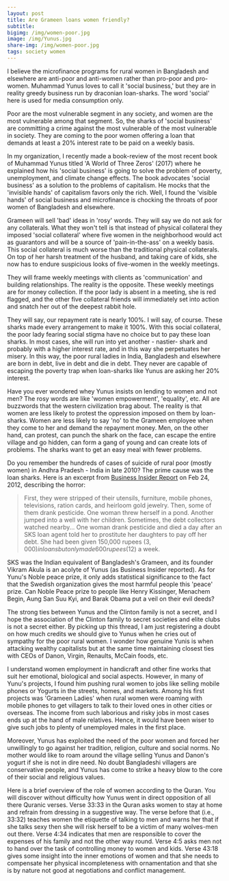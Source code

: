 ```yaml
---
layout: post
title: Are Grameen loans women friendly?
subtitle: 
bigimg: /img/women-poor.jpg
image: /img/Yunus.jpg
share-img: /img/women-poor.jpg
tags: society women
---
```


I believe the microfinance programs for rural women in Bangladesh and elsewhere are anti-poor and anti-women rather than pro-poor and pro-women. Muhammad Yunus loves to call it 'social business,' but they are in reality greedy business run by draconian loan-sharks. The word 'social' here is used for media consumption only. 

Poor are the most vulnerable segment in any society, and women are the most vulnerable among that segment. So, the sharks of 'social business' are committing a crime against the most vulnerable of the most vulnerable in society. They are coming to the poor women offering a loan that demands at least a 20% interest rate to be paid on a weekly basis. 

In my organization, I recently made a book-review of the most recent book of Muhammad Yunus titled 'A World of Three Zeros' (2017) where he explained how his 'social business' is going to solve the problem of poverty, unemployment, and climate change effects. The book advocates 'social business' as a solution to the problems of capitalism. He mocks that the 'invisible hands' of capitalism favors only the rich. Well, I found the 'visible hands' of social business and microfinance is chocking the throats of poor women of Bangladesh and elsewhere. 

Grameen will sell 'bad' ideas in 'rosy' words. They will say we do not ask for any collaterals. What they won't tell is that instead of physical collateral they imposed 'social collateral' where five women in the neighborhood would act as guarantors and will be a source of 'pain-in-the-ass' on a weekly basis. This social collateral is much worse than the traditional physical collaterals. On top of her harsh treatment of the husband, and taking care of kids, she now has to endure suspicious looks of five-women in the weekly meetings. 

They will frame weekly meetings with clients as 'communication' and building relationships. The reality is the opposite. These weekly meetings are for money collection. If the poor lady is absent in a meeting, she is red flagged, and the other five collateral friends will immediately set into action and snatch her out of the deepest rabbit hole. 

They will say, our repayment rate is nearly 100%. I will say, of course. These sharks made every arrangement to make it 100%. With this social collateral, the poor lady fearing social stigma have no choice but to pay these loan sharks. In most cases, she will run into yet another - nastier- shark and probably with a higher interest rate, and in this way she perpetuates her misery. In this way, the poor rural ladies in India, Bangladesh and elsewhere are born in debt, live in debt and die in debt. They never are capable of escaping the poverty trap when loan-sharks like Yunus are asking her 20% interest. 

Have you ever wondered whey Yunus insists on lending to women and not men? The rosy words are like 'women empowerment', 'equality', etc. All are buzzwords that the western civilization brag about. The reality is that women are less likely to protest the oppression imposed on them by loan-sharks. Women are less likely to say 'no' to the Grameen employee when they come to her and demand the repayment money. Men, on the other hand, can protest, can punch the shark on the face, can escape the entire village and go hidden, can form a gang of young and can create lots of problems. The sharks want to get an easy meal with fewer problems. 

Do you remember the hundreds of cases of suicide of rural poor (mostly women) in Andhra Pradesh - India in late 2010? The prime cause was the loan sharks. Here is an excerpt from [Business Insider Report](https://www.businessinsider.com/hundreds-of-suicides-in-india-linked-to-microfinance-organizations-2012-2) on Feb 24, 2012, describing the horror:


>First, they were stripped of their utensils, furniture, mobile phones, televisions, ration cards, and heirloom gold jewelry. Then, some of them drank pesticide. One woman threw herself in a pond. Another jumped into a well with her children. Sometimes, the debt collectors watched nearby...
One woman drank pesticide and died a day after an SKS loan agent told her to prostitute her daughters to pay off her debt. She had been given 150,000 rupees ($3,000) in loans but only made 600 rupees ($12) a week.

SKS was the Indian equivalent of Bangladesh's Grameen, and its founder Vikram Akula is an acolyte of Yunus (as Business Insider reported). As for Yunu's Noble peace prize, it only adds statistical significance to the fact that the Swedish organization gives the most harmful people this 'peace' prize. Can Noble Peace prize to people like Henry Kissinger, Menachem Begin, Aung San Suu Kyi, and Barak Obama put a veil on their evil deeds? 

The strong ties between Yunus and the Clinton family is not a secret, and I hope the association of the Clinton family to secret societies and elite clubs is not a secret either. By picking up this thread, I am just registering a doubt on how much credits we should give to Yunus when he cries out of sympathy for the poor rural women. I wonder how genuine Yunis is when attacking wealthy capitalists but at the same time maintaining closest ties with CEOs of Danon, Virgin, Renaults, McCain foods, etc. 

I understand women employment in handicraft and other fine works that suit her emotional, biological and social aspects. However, in many of Yunu's projects, I found him pushing rural women to jobs like selling mobile phones or Yogurts in the streets, homes, and markets. Among his first projects was 'Grameen Ladies' when rural women were roaming with mobile phones to get villagers to talk to their loved ones in other cities or overseas. The income from such laborious and risky jobs in most cases ends up at the hand of male relatives. Hence, it would have been wiser to give such jobs to plenty of unemployed males in the first place. 

Moreover, Yunus has exploited the need of the poor women and forced her unwillingly to go against her tradition, religion, culture and social norms. No mother would like to roam around the village selling Yunus and Danon's yogurt if she is not in dire need. No doubt Bangladeshi villagers are conservative people, and Yunus has come to strike a heavy blow to the core of their social and religious values. 

Here is a brief overview of the role of women according to the Quran. You will discover without difficulty how Yunus went in direct opposition of all there Quranic verses. Verse 33:33 in the Quran asks women to stay at home and refrain from dressing in a suggestive way. The verse before that (i.e., 33:32) teaches women the etiquette of talking to men and warns her that if she talks sexy then she will risk herself to be a victim of many wolves-men out there. Verse 4:34 indicates that men are responsible to cover the expenses of his family and not the other way round. Verse 4:5 asks men not to hand over the task of controlling money to women and kids. Verse 43:18 gives some insight into the inner emotions of women and that she needs to compensate her physical incompleteness with ornamentation and that she is by nature not good at negotiations and conflict management.  